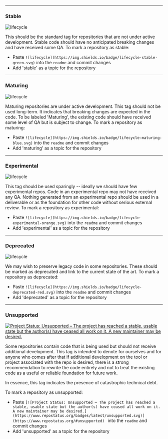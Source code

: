 ---------------------

### Stable

![lifecycle](https://img.shields.io/badge/lifecycle-stable-green.svg)

This should be the standard tag for repositories that are not under active development. Stable code should have no anticipated breaking changes and have received some QA. To mark  a repository as stable:

- Paste `![lifecycle](https://img.shields.io/badge/lifecycle-stable-green.svg)` into the `readme` and commit changes
- Add 'stable' as a topic for the repository

---------------------

### Maturing

![lifecycle](https://img.shields.io/badge/lifecycle-maturing-blue.svg)

Maturing repositories are under active development. This tag should not be used long-term. It indicates that breaking changes are expected in the code. To be labeled 'Maturing', the existing code should have received some level of QA but is subject to change. To mark  a repository as maturing:

- Paste `![lifecycle](https://img.shields.io/badge/lifecycle-maturing-blue.svg)` into the `readme` and commit changes
- Add 'maturing' as a topic for the repository

---------------------

### Experimental

![lifecycle](https://img.shields.io/badge/lifecycle-experimental-orange.svg)

This tag should be used sparingly -- ideally we should have few experimental repos. Code in an experimental repo may not have received any QA. Nothing generated from an experimental repo should be used in a deliverable or as the foundation for other code without serious external review. To mark  a repository as experimental:

- Paste `![lifecycle](https://img.shields.io/badge/lifecycle-experimental-orange.svg)` into the `readme` and commit changes
- Add 'experimental' as a topic for the repository

---------------------

### Deprecated

![lifecycle](https://img.shields.io/badge/lifecycle-deprecated-red.svg)

We may wish to preserve legacy code in some repositories. These should be marked as deprecated and link to the current state of the art. To mark  a repository as deprecated:

- Paste `![lifecycle](https://img.shields.io/badge/lifecycle-deprecated-red.svg)` into the `readme` and commit changes
- Add 'deprecated' as a topic for the repository

---------------------

### Unsupported

[![Project Status: Unsupported – The project has reached a stable, usable state but the author(s) have ceased all work on it. A new maintainer may be desired.](https://www.repostatus.org/badges/latest/unsupported.svg)](https://www.repostatus.org/#unsupported)

Some repositories contain code that is being used but should not receive additional development. This tag is intended to denote for ourselves and for anyone who comes after that if additional development on the tool or project associated with the repo is desired, there is a strong recommendation to rewrite the code entirely and not to treat the existing code as a useful or reliable foundation for future work. 

In essence, this tag indicates the presence of catastrophic technical debt. 

To mark  a repository as unsupported:

- Paste `[![Project Status: Unsupported – The project has reached a stable, usable state but the author(s) have ceased all work on it. A new maintainer may be desired.](https://www.repostatus.org/badges/latest/unsupported.svg)](https://www.repostatus.org/#unsupported)
` into the `readme` and commit changes
- Add 'unsupported' as a topic for the repository
